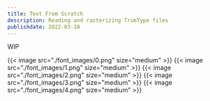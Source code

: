 ```yaml
---
title: Text From Scratch
description: Reading and rasterizing TrueType files
publishdate: 2022-03-10
---
```




WIP


{{< image src="./font_images/0.png" size="medium" >}}
{{< image src="./font_images/1.png" size="medium" >}}
{{< image src="./font_images/2.png" size="medium" >}}
{{< image src="./font_images/3.png" size="medium" >}}
{{< image src="./font_images/4.png" size="medium" >}}